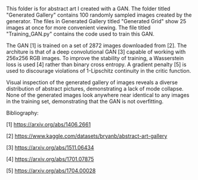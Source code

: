 This folder is for abstract art I created with a GAN.  The folder titled "Generated Gallery" contains 100 randomly sampled images created by the generator.  The files in Generated Gallery titled "Generated Grid" show 25 images at once for more convenient viewing.  The file titled "Training_GAN.py" contains the code used to train this GAN.

The GAN [1] is trained on a set of 2872 images downloaded from [2].  The architure is that of a deep convolutional GAN [3] capable of working with 256x256 RGB images.  To improve the stability of training, a Wasserstein loss is used [4] rather than binary cross entropy.  A gradient penalty [5] is used to discourage violations of 1-Lipschitz continuity in the critic function.

Visual inspection of the generated gallery of images reveals a diverse distribution of abstract pictures, demonstrating a lack of mode collapse.  None of the generated images look anywhere near identical to any images in the training set, demonstrating that the GAN is not overfitting.

Bibliography:

[1] https://arxiv.org/abs/1406.2661

[2] https://www.kaggle.com/datasets/bryanb/abstract-art-gallery

[3] https://arxiv.org/abs/1511.06434

[4] https://arxiv.org/abs/1701.07875

[5] https://arxiv.org/abs/1704.00028
